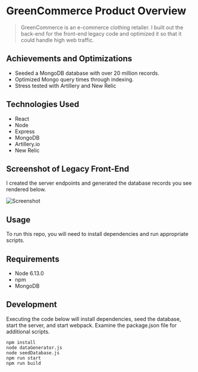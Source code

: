 # GreenCommerce Product Overview

> GreenCommerce is an e-commerce clothing retailer. I built out the back-end for the front-end legacy code and optimized it so that it could handle high web traffic.

## Achievements and Optimizations

- Seeded a MongoDB database with over 20 million records.
- Optimized Mongo query times through indexing.
- Stress tested with Artillery and New Relic

## Technologies Used

  - React
  - Node
  - Express
  - MongoDB
  - Artillery.io
  - New Relic

## Screenshot of Legacy Front-End

I created the server endpoints and generated the database records you see rendered below.

![Screenshot](https://i.imgur.com/gklQsHR.png)

## Usage

To run this repo, you will need to install dependencies and run appropriate scripts.

## Requirements

- Node 6.13.0
- npm
- MongoDB

## Development

Executing the code below will install dependencies, seed the database, start the server, and start webpack. Examine the package.json file for additional scripts.

```
npm install
node dataGenerator.js
node seedDatabase.js
npm run start
npm run build
```
